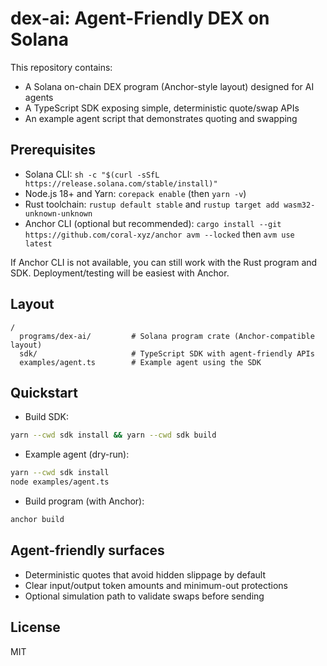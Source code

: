 # dex-ai: Agent-Friendly DEX on Solana

This repository contains:

- A Solana on-chain DEX program (Anchor-style layout) designed for AI agents
- A TypeScript SDK exposing simple, deterministic quote/swap APIs
- An example agent script that demonstrates quoting and swapping

## Prerequisites

- Solana CLI: `sh -c "$(curl -sSfL https://release.solana.com/stable/install)"`
- Node.js 18+ and Yarn: `corepack enable` (then `yarn -v`)
- Rust toolchain: `rustup default stable` and `rustup target add wasm32-unknown-unknown`
- Anchor CLI (optional but recommended): `cargo install --git https://github.com/coral-xyz/anchor avm --locked` then `avm use latest`

If Anchor CLI is not available, you can still work with the Rust program and SDK. Deployment/testing will be easiest with Anchor.

## Layout

```
/ 
  programs/dex-ai/         # Solana program crate (Anchor-compatible layout)
  sdk/                     # TypeScript SDK with agent-friendly APIs
  examples/agent.ts        # Example agent using the SDK
```

## Quickstart

- Build SDK:
```bash
yarn --cwd sdk install && yarn --cwd sdk build
```

- Example agent (dry-run):
```bash
yarn --cwd sdk install
node examples/agent.ts
```

- Build program (with Anchor):
```bash
anchor build
```

## Agent-friendly surfaces

- Deterministic quotes that avoid hidden slippage by default
- Clear input/output token amounts and minimum-out protections
- Optional simulation path to validate swaps before sending

## License
MIT
